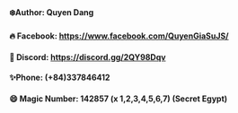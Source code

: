 

#### ❄️Author: Quyen Dang

#### 🔥 Facebook: https://www.facebook.com/QuyenGiaSuJS/

#### 🍻 Discord: https://discord.gg/2QY98Dqv

#### ✨Phone: (+84)337846412

#### 😄 Magic Number: 142857 (x 1,2,3,4,5,6,7) (Secret Egypt)
